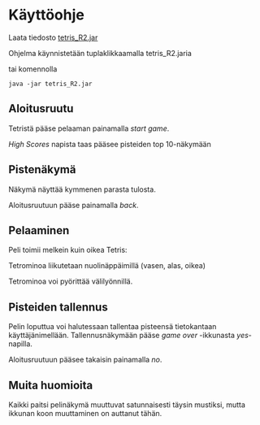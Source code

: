 # Käyttöohje

Laata tiedosto [tetris_R2.jar](https://github.com/Malpel/ot-harjoitustyo/releases/tag/viikko6)

Ohjelma käynnistetään tuplaklikkaamalla tetris_R2.jaria 

tai komennolla

`java -jar tetris_R2.jar`

## Aloitusruutu

Tetristä pääse pelaaman painamalla _start game_.

_High Scores_ napista taas pääsee pisteiden top 10-näkymään

## Pistenäkymä

Näkymä näyttää kymmenen parasta tulosta. 

Aloitusruutuun pääse painamalla _back_.

## Pelaaminen

Peli toimii melkein kuin oikea Tetris:

Tetrominoa liikutetaan nuolinäppäimillä (vasen, alas, oikea)

Tetrominoa voi pyörittää välilyönnillä. 

## Pisteiden tallennus

Pelin loputtua voi halutessaan tallentaa pisteensä tietokantaan käyttäjänimellään. Tallennusnäkymään pääse _game over_ -ikkunasta _yes_-napilla.

Aloitusruutuun pääsee takaisin painamalla _no_.

## Muita huomioita

Kaikki paitsi pelinäkymä muuttuvat satunnaisesti täysin mustiksi, mutta ikkunan koon muuttaminen on auttanut tähän.
